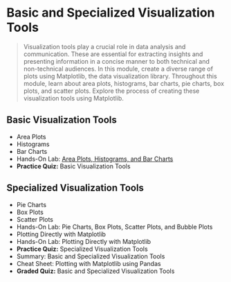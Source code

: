 # Basic and Specialized Visualization Tools
> Visualization tools play a crucial role in data analysis and communication. These are essential for extracting insights and presenting information in a concise manner to both technical and non-technical audiences. In this module, create a diverse range of plots using Matplotlib, the data visualization library. Throughout this module, learn about area plots, histograms, bar charts, pie charts, box plots, and scatter plots. Explore the process of creating these visualization tools using Matplotlib.
## Basic Visualization Tools
- Area Plots
- Histograms
- Bar Charts
- Hands-On Lab: [Area Plots, Histograms, and Bar Charts](https://github.com/KailaniBailey/IBM-Data-Science-Professional-Certificate/blob/main/08.%20Data%20Visualization%20with%20Python/Week%202%3A%20Basic%20and%20Specialized%20Visualization%20Tools/DV0101EN-Exercise-Area-Plots-Histograms-and-Bar-Charts_.ipynb)
- **Practice Quiz:** Basic Visualization Tools
## Specialized Visualization Tools
- Pie Charts
- Box Plots
- Scatter Plots
- Hands-On Lab: Pie Charts, Box Plots, Scatter Plots, and Bubble Plots
- Plotting Directly with Matplotlib
- Hands-On Lab: Plotting Directly with Matplotlib
- **Practice Quiz:** Specialized Visualization Tools
- Summary: Basic and Specialized Visualization Tools
- Cheat Sheet: Plotting with Matplotlib using Pandas
- **Graded Quiz:** Basic and Specialized Visualization Tools
